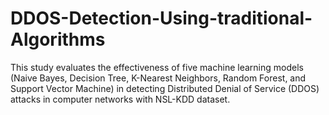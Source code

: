 # DDOS-Detection-Using-traditional-Algorithms
This study evaluates the effectiveness of five machine learning models (Naive Bayes, Decision Tree, K-Nearest Neighbors, Random Forest, and Support Vector Machine) in detecting Distributed Denial of Service (DDOS) attacks in computer networks with NSL-KDD dataset.

